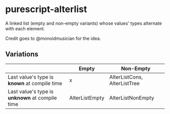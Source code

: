# purescript-alterlist

A linked list (empty and non-empty variants) whose values' types alternate with each element.

Credit goes to @monoidmusician for the idea.

## Variations

| | Empty | Non-Empty |
| - | - | - |
| Last value's type is **known** at compile time  | x | AlterListCons, AlterListTree
| Last value's type is **unknown** at compile time  | AlterListEmpty | AlterListNonEmpty
